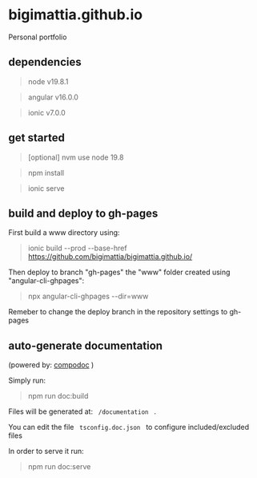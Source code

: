 # bigimattia.github.io
Personal portfolio

## dependencies
> node v19.8.1

> angular v16.0.0

> ionic v7.0.0

## get started
> [optional] nvm use node 19.8

> npm install

> ionic serve

## build and deploy to gh-pages
First build a www directory using:
> ionic build --prod --base-href https://github.com/bigimattia/bigimattia.github.io/

Then deploy to branch "gh-pages" the "www" folder created using "angular-cli-ghpages":
> npx angular-cli-ghpages --dir=www

Remeber to change the deploy branch in the repository settings to gh-pages

## auto-generate documentation
(powered by: [compodoc](https://compodoc.app/) )

Simply run:
> npm run doc:build

Files will be generated at: <code> /documentation </code> .

You can edit the file <code> tsconfig.doc.json </code> to configure included/excluded files

In order to serve it run:
> npm run doc:serve
